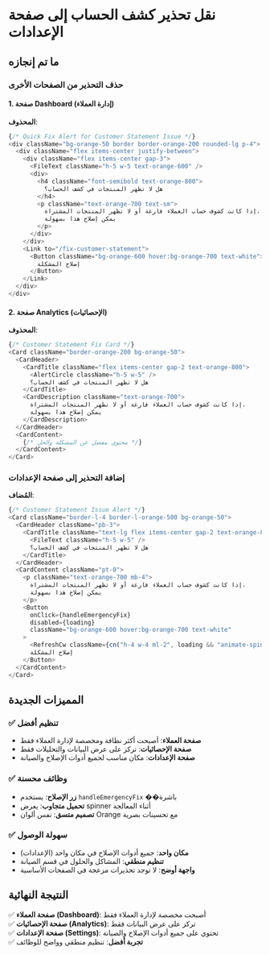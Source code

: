 # نقل تحذير كشف الحساب إلى صفحة الإعدادات

## ما تم إنجازه

### حذف التحذير من الصفحات الأخرى

#### 1. صفحة Dashboard (إدارة العملاء)

**المحذوف**:

```typescript
{/* Quick Fix Alert for Customer Statement Issue */}
<div className="bg-orange-50 border border-orange-200 rounded-lg p-4">
  <div className="flex items-center justify-between">
    <div className="flex items-center gap-3">
      <FileText className="h-5 w-5 text-orange-600" />
      <div>
        <h4 className="font-semibold text-orange-800">
          هل لا تظهر المنتجات في كشف الحساب؟
        </h4>
        <p className="text-orange-700 text-sm">
          إذا كانت كشوف حساب العملاء فارغة أو لا تظهر المنتجات المشتراة،
          يمكن إصلاح هذا بسهولة
        </p>
      </div>
    </div>
    <Link to="/fix-customer-statement">
      <Button className="bg-orange-600 hover:bg-orange-700 text-white">
        إصلاح المشكلة
      </Button>
    </Link>
  </div>
</div>
```

#### 2. صفحة Analytics (الإحصائيات)

**المحذوف**:

```typescript
{/* Customer Statement Fix Card */}
<Card className="border-orange-200 bg-orange-50">
  <CardHeader>
    <CardTitle className="flex items-center gap-2 text-orange-800">
      <AlertCircle className="h-5 w-5" />
      هل لا تظهر المنتجات في كشف الحساب؟
    </CardTitle>
    <CardDescription className="text-orange-700">
      إذا كانت كشوف حساب العملاء فارغة أو لا تظهر المنتجات المشتراة،
      يمكن إصلاح هذا بسهولة
    </CardDescription>
  </CardHeader>
  <CardContent>
    {/* محتوى مفصل عن المشكلة والحل */}
  </CardContent>
</Card>
```

### إضافة التحذير إلى صفحة الإعدادات

**المُضاف**:

```typescript
{/* Customer Statement Issue Alert */}
<Card className="border-l-4 border-l-orange-500 bg-orange-50">
  <CardHeader className="pb-3">
    <CardTitle className="text-lg flex items-center gap-2 text-orange-800">
      <FileText className="h-5 w-5" />
      هل لا تظهر المنتجات في كشف الحساب؟
    </CardTitle>
  </CardHeader>
  <CardContent className="pt-0">
    <p className="text-orange-700 mb-4">
      إذا كانت كشوف حساب العملاء فارغة أو لا تظهر المنتجات المشتراة،
      يمكن إصلاح هذا بسهولة
    </p>
    <Button
      onClick={handleEmergencyFix}
      disabled={loading}
      className="bg-orange-600 hover:bg-orange-700 text-white"
    >
      <RefreshCw className={cn("h-4 w-4 ml-2", loading && "animate-spin")} />
      إصلاح المشكلة
    </Button>
  </CardContent>
</Card>
```

## المميزات الجديدة

### ✅ **تنظيم أفضل**

- **صفحة العملاء**: أصبحت أكثر نظافة ومخصصة لإدارة العملاء فقط
- **صفحة الإحصائيات**: تركز على عرض البيانات والتحليلات فقط
- **صفحة الإعدادات**: مكان مناسب لجميع أدوات الإصلاح والصيانة

### ✅ **وظائف محسنة**

- **زر الإصلاح**: يستخدم `handleEmergencyFix` ��باشرة
- **تحميل متجاوب**: يعرض spinner أثناء المعالجة
- **تصميم متسق**: نفس ألوان Orange مع تحسينات بصرية

### ✅ **سهولة الوصول**

- **مكان واحد**: جميع أدوات الإصلاح في مكان واحد (الإعدادات)
- **تنظيم منطقي**: المشاكل والحلول في قسم الصيانة
- **واجهة أوضح**: لا توجد تحذيرات مزعجة في الصفحات الأساسية

## النتيجة النهائية

✅ **صفحة العملاء (Dashboard)**: أصبحت مخصصة لإدارة العملاء فقط  
✅ **صفحة الإحصائيات (Analytics)**: تركز على عرض البيانات فقط  
✅ **صفحة الإعدادات (Settings)**: تحتوي على جميع أدوات الإصلاح والصيانة  
✅ **تجربة أفضل**: تنظيم منطقي وواضح للوظائف
